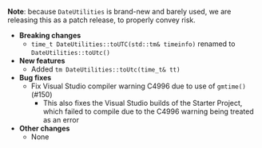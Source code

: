 <!-- See the [v.x.y.z milestone](https://github.com/approvals/ApprovalTests.cpp/milestone/__MILESTONE_NUMBER__?closed=1) for the full list of changes. -->

**Note**: because `DateUtilities` is brand-new and barely used, we are releasing this as a patch release, to properly convey risk.

* **Breaking changes**
    * `time_t DateUtilities::toUTC(std::tm& timeinfo)` renamed to `DateUtilities::toUtc()`
* **New features**
    * Added `tm DateUtilities::toUtc(time_t& tt)`
* **Bug fixes**
    * Fix Visual Studio compiler warning C4996 due to use of `gmtime()` (#150)
        * This also fixes the Visual Studio builds of the Starter Project, which failed to compile due to the C4996 warning being treated as an error
* **Other changes**
    * None
